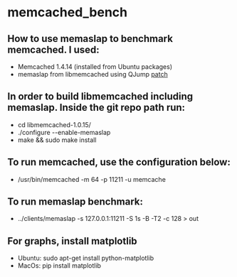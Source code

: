 # memcached_bench

## How to use memaslap to benchmark memcached. I used:
* Memcached 1.4.14 (installed from Ubuntu packages)
* memaslap from libmemcached using QJump [patch](http://www.cl.cam.ac.uk/research/srg/netos/qjump/login2015/figure1b.html)

## In order to build libmemcached including memaslap. Inside the git repo path run:
* cd libmemcached-1.0.15/
* ./configure --enable-memaslap
* make && sudo make install

## To run memcached, use the configuration below:
* /usr/bin/memcached -m 64 -p 11211 -u memcache 

## To run memaslap benchmark:
* ../clients/memaslap -s 127.0.0.1:11211 -S 1s -B -T2 -c 128 > out


## For graphs, install matplotlib
* Ubuntu: sudo apt-get install python-matplotlib
* MacOs: pip install matplotlib
